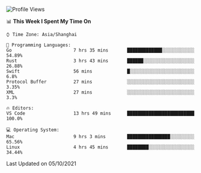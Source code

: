 <!--START_SECTION:waka-->
![Profile Views](http://img.shields.io/badge/Profile%20Views-5-blue)

📊 **This Week I Spent My Time On** 

```text
⌚︎ Time Zone: Asia/Shanghai

💬 Programming Languages: 
Go                       7 hrs 35 mins       █████████████░░░░░░░░░░░░   54.89% 
Rust                     3 hrs 43 mins       ██████░░░░░░░░░░░░░░░░░░░   26.88% 
Swift                    56 mins             █░░░░░░░░░░░░░░░░░░░░░░░░   6.8% 
Protocol Buffer          27 mins             ░░░░░░░░░░░░░░░░░░░░░░░░░   3.35% 
XML                      27 mins             ░░░░░░░░░░░░░░░░░░░░░░░░░   3.3%

🔥 Editors: 
VS Code                  13 hrs 49 mins      █████████████████████████   100.0%

💻 Operating System: 
Mac                      9 hrs 3 mins        ████████████████░░░░░░░░░   65.56% 
Linux                    4 hrs 45 mins       ████████░░░░░░░░░░░░░░░░░   34.44%

```


 Last Updated on 05/10/2021
<!--END_SECTION:waka-->
